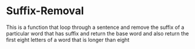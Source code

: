 # Suffix-Removal
This is a function that loop through a sentence and 
remove the suffix of a particular word that has suffix
and return the base word and also return the first eight letters
of a word that is longer than eight
